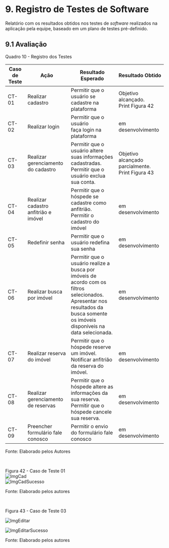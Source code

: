 # 9. Registro de Testes de Software

Relatório com os resultados obtidos nos testes de _software_ realizados na aplicação pela equipe, baseado em um plano de testes pré-definido.

## 9.1 Avaliação

Quadro 10 - Registro dos Testes

|Caso de Teste |Ação                                 |Resultado Esperado                              |Resultado Obtido                    |
|--------------|-------------------------------------|------------------------------------------------|------------------------------------|
|CT-01         |Realizar cadastro                    |Permitir que o usuário se cadastre na plataforma|Objetivo alcançado. <br> Print Figura 42 |
|CT-02         |Realizar login                       |Permitir que o usuário faça login na plataforma |em desenvolvimento                  |
|CT-03         |Realizar gerenciamento do cadastro   |Permitir que o usuário altere suas informações cadastradas.<br> Permitir que o usuário exclua sua conta.|Objetivo alcançado parcialmente.<br>Print Figura 43 |
|CT-04         |Realizar cadastro anfitrião e imóvel |Permitir que o hóspede se cadastre como anfitrião.<br>Permitir o cadastro do imóvel  |em desenvolvimento|
|CT-05         |Redefinir senha                      |Permitir que o usuário redefina sua senha       |em desenvolvimento                  |
|CT-06         |Realizar busca por imóvel            |Permitir que o usuário realize a busca por imóveis de acordo com os filtros selecionados.<br>Apresentar nos resultados da busca somente os imóveis disponíveis na data selecionada.                               |em desenvolvimento                  |
|CT-07         |Realizar reserva do imóvel           |Permitir que o hóspede reserve um imóvel.<br>Notificar anfitrião da reserva do imóvel.|em desenvolvimento|
|CT-08         |Realizar gerenciamento de reservas   |Permitir que o hóspede altere as informações da sua reserva.<br>Permitir que o hóspede cancele sua reserva.|em desenvolvimento|
|CT-09         |Preencher formulário fale conosco    |Permitir o envio do formulário fale conosco     |em desenvolvimento                  |

Fonte: Elaborado pelos Autores

<br>

Figura 42 - Caso de Teste 01
<br>
![ImgCad](https://user-images.githubusercontent.com/89617881/168495789-7ed335ca-89b5-4318-b6fb-cf1dc158fa50.png)
<br>
![ImgCadSucesso](https://user-images.githubusercontent.com/89617881/168495915-807bc5af-e365-4bd1-824d-5cc80c5788be.png)

Fonte: Elaborado pelos autores

<br>

Figura 43 - Caso de Teste 03

![ImgEditar](https://user-images.githubusercontent.com/89617881/168496040-fdc8e1fe-a8df-4c86-ab62-397d6a6604bd.png)

![ImgEditarSucesso](https://user-images.githubusercontent.com/89617881/168496105-d0538229-4343-43a8-a67c-9061a554d1ca.png)

Fonte: Elaborado pelos autores

